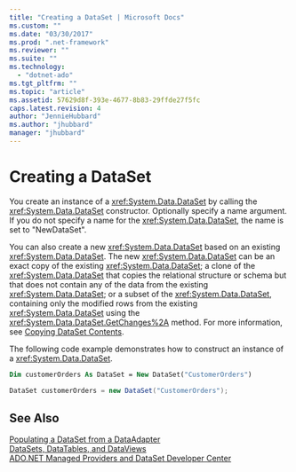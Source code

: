 ```yaml
---
title: "Creating a DataSet | Microsoft Docs"
ms.custom: ""
ms.date: "03/30/2017"
ms.prod: ".net-framework"
ms.reviewer: ""
ms.suite: ""
ms.technology: 
  - "dotnet-ado"
ms.tgt_pltfrm: ""
ms.topic: "article"
ms.assetid: 57629d8f-393e-4677-8b83-29ffde27f5fc
caps.latest.revision: 4
author: "JennieHubbard"
ms.author: "jhubbard"
manager: "jhubbard"
---
```

# Creating a DataSet
You create an instance of a <xref:System.Data.DataSet> by calling the <xref:System.Data.DataSet> constructor. Optionally specify a name argument. If you do not specify a name for the <xref:System.Data.DataSet>, the name is set to "NewDataSet".  
  
 You can also create a new <xref:System.Data.DataSet> based on an existing <xref:System.Data.DataSet>. The new <xref:System.Data.DataSet> can be an exact copy of the existing <xref:System.Data.DataSet>; a clone of the <xref:System.Data.DataSet> that copies the relational structure or schema but that does not contain any of the data from the existing <xref:System.Data.DataSet>; or a subset of the <xref:System.Data.DataSet>, containing only the modified rows from the existing <xref:System.Data.DataSet> using the <xref:System.Data.DataSet.GetChanges%2A> method. For more information, see [Copying DataSet Contents](../../../../../docs/framework/data/adonet/dataset-datatable-dataview/copying-dataset-contents.md).  
  
 The following code example demonstrates how to construct an instance of a <xref:System.Data.DataSet>.  
  
```vb  
Dim customerOrders As DataSet = New DataSet("CustomerOrders")  
```  
  
```csharp  
DataSet customerOrders = new DataSet("CustomerOrders");  
```  
  
## See Also  
 [Populating a DataSet from a DataAdapter](../../../../../docs/framework/data/adonet/populating-a-dataset-from-a-dataadapter.md)   
 [DataSets, DataTables, and DataViews](../../../../../docs/framework/data/adonet/dataset-datatable-dataview/index.md)   
 [ADO.NET Managed Providers and DataSet Developer Center](http://go.microsoft.com/fwlink/?LinkId=217917)
